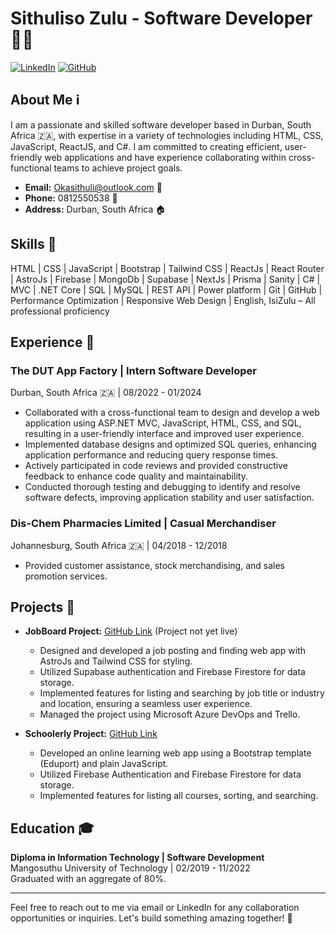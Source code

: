 # Sithuliso Zulu - Software Developer 👨‍💻

[![LinkedIn](https://img.shields.io/badge/LinkedIn-Sithuliso%20Zulu-blue)](https://www.linkedin.com/in/sithuliso-zulu/)
[![GitHub](https://img.shields.io/badge/GitHub-SithulisoZulu-brightgreen)](https://github.com/SithulisoZulu)

## About Me ℹ️
I am a passionate and skilled software developer based in Durban, South Africa 🇿🇦, with expertise in a variety of technologies including HTML, CSS, JavaScript, ReactJS, and C#. I am committed to creating efficient, user-friendly web applications and have experience collaborating within cross-functional teams to achieve project goals.

- **Email:** Okasithuli@outlook.com 📧
- **Phone:** 0812550538 📱
- **Address:** Durban, South Africa 🏠

## Skills 🔧
HTML | CSS | JavaScript | Bootstrap | Tailwind CSS | ReactJs | React Router | AstroJs | Firebase | MongoDb | Supabase | NextJs | Prisma | Sanity | C# | MVC | .NET Core | SQL | MySQL | REST API | Power platform | Git | GitHub | Performance Optimization | Responsive Web Design | English, IsiZulu – All professional proficiency

## Experience 💼
### The DUT App Factory | Intern Software Developer
Durban, South Africa 🇿🇦 | 08/2022 - 01/2024
- Collaborated with a cross-functional team to design and develop a web application using ASP.NET MVC, JavaScript, HTML, CSS, and SQL, resulting in a user-friendly interface and improved user experience.
- Implemented database designs and optimized SQL queries, enhancing application performance and reducing query response times.
- Actively participated in code reviews and provided constructive feedback to enhance code quality and maintainability.
- Conducted thorough testing and debugging to identify and resolve software defects, improving application stability and user satisfaction.

### Dis-Chem Pharmacies Limited | Casual Merchandiser
Johannesburg, South Africa 🇿🇦 | 04/2018 - 12/2018
- Provided customer assistance, stock merchandising, and sales promotion services.

## Projects 🚀
- **JobBoard Project:** [GitHub Link](https://github.com/SithulisoZulu) (Project not yet live)
  - Designed and developed a job posting and finding web app with AstroJs and Tailwind CSS for styling.
  - Utilized Supabase authentication and Firebase Firestore for data storage.
  - Implemented features for listing and searching by job title or industry and location, ensuring a seamless user experience.
  - Managed the project using Microsoft Azure DevOps and Trello.

- **Schoolerly Project:** [GitHub Link](https://github.com/SithulisoZulu)
  - Developed an online learning web app using a Bootstrap template (Eduport) and plain JavaScript.
  - Utilized Firebase Authentication and Firebase Firestore for data storage.
  - Implemented features for listing all courses, sorting, and searching.

## Education 🎓
**Diploma in Information Technology | Software Development**  
Mangosuthu University of Technology | 02/2019 - 11/2022  
Graduated with an aggregate of 80%.

---

Feel free to reach out to me via email or LinkedIn for any collaboration opportunities or inquiries. Let's build something amazing together! 🚀
